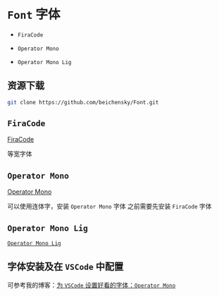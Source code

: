 # `Font` 字体

- `FiraCode`

- `Operator Mono`

- `Operator Mono Lig`

## 资源下载

``` bash
git clone https://github.com/beichensky/Font.git
```

## `FiraCode`

[FiraCode](https://github.com/beichensky/Font/tree/master/FiraCode)

等宽字体

## `Operator Mono`

[Operator Mono](https://github.com/beichensky/Font/tree/master/Operator%20Mono)

可以使用连体字，安装 `Operator Mono` 字体 之前需要先安装 `FiraCode` 字体

## `Operator Mono Lig`

[`Operator Mono Lig`](https://github.com/kiliman/operator-mono-lig)

## 字体安装及在 `VSCode` 中配置

可参考我的博客：[为 `VSCode` 设置好看的字体：`Operator Mono`](https://blog.csdn.net/zgd826237710/article/details/94137781#_19)
